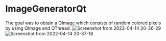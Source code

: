# ImageGeneratorQt
The goal was to obtain a QImage which consists of random colored pixels by using QImage and QThread.
![Screenshot from 2022-04-14 20-36-29](https://user-images.githubusercontent.com/79419141/163443508-de6d7195-9f4b-4ea4-a916-31c80f1f4539.png)
![Screenshot from 2022-04-14 20-37-18](https://user-images.githubusercontent.com/79419141/163443525-f6bae41b-44e9-4647-a547-aec3e8bd69a9.png)

